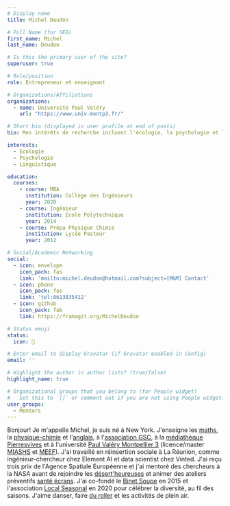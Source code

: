 ```yaml
---
# Display name
title: Michel Deudon

# Full Name (for SEO)
first_name: Michel
last_name: Deudon

# Is this the primary user of the site?
superuser: true

# Role/position
role: Entrepreneur et enseignant

# Organizations/Affiliations
organizations:
  - name: Université Paul Valéry
    url: "https://www.univ-montp3.fr/"

# Short bio (displayed in user profile at end of posts)
bio: Mes intérêts de recherche incluent l'écologie, la psychologie et l'apprentissage des langues.

interests:
  - Ecologie
  - Psychologie
  - Linguistique

education:
  courses:
    - course: MBA
      institution: Collège des Ingénieurs
      year: 2020
    - course: Ingénieur
      institution: Ecole Polytechnique
      year: 2014
    - course: Prépa Physique Chimie
      institution: Lycée Pasteur
      year: 2012

# Social/Academic Networking
social:
  - icon: envelope
    icon_pack: fas
    link: 'mailto:michel.deudon@hotmail.com?subject=[M&M] Contact'
  - icon: phone
    icon_pack: fas
    link: 'tel:0613835412'
  - icon: github
    icon_pack: fab
    link: https://framagit.org/MichelDeudon

# Status emoji
status:
  icon: 🌻

# Enter email to display Gravatar (if Gravatar enabled in Config)
email: ''

# Highlight the author in author lists? (true/false)
highlight_name: true

# Organizational groups that you belong to (for People widget)
#   Set this to `[]` or comment out if you are not using People widget.
user_groups:
  - Mentors
---
```


Bonjour! Je m'appelle Michel, je suis né à New York. J'enseigne les [maths](https://www.mtpcours.fr/c/maths/), la [physique-chimie](https://www.mtpcours.fr/c/physique-chimie/) et l'[anglais](https://www.mtpcours.fr/c/english/), à l'[association GSC](https://www.helloasso.com/associations/generations-solidaires-et-citoyennes), à la [médiathèque Pierresvives](https://pierresvives.herault.fr/) et à l'université [Paul Valéry Montpellier 3](https://www.univ-montp3.fr/) (licence/master [MIASHS](https://ufr6.www.univ-montp3.fr/fr/formation/masters/master_miashs) et [MEEF](https://ufr6.www.univ-montp3.fr/fr/formation/masters/m1-m2-meef)). J'ai travaillé en réinsertion sociale à La Réunion, comme ingénieur-chercheur chez Element AI et data scientist chez Vinted. J'ai reçu trois prix de l'Agence Spatiale Européenne et j'ai mentoré des chercheurs à la NASA avant de rejoindre les [désert'heureuses](https://desertheureuses.noblogs.org/) et animer des ateliers préventifs [santé écrans](https://www.mtpcours.fr/c/numerique-ecologie/prevention-sante-ecrans/). J'ai co-fondé le [Binet Soupe](https://www.polytechnique.edu/sites/default/files/content/pages/documents/2022-02/Plaquette_Alpha_2021_compressed_0.pdf) en 2015 et l'association [Local Seasonal](https://www.mtpcours.fr/assos/local-seasonal/) en 2020 pour célébrer la diversité, au fil des saisons. J'aime danser, faire [du roller](https://www.mtpcours.fr/p/roller-dance-montpellier/) et les activités de plein air.